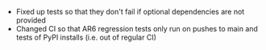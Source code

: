 - Fixed up tests so that they don't fail if optional dependencies are not provided
- Changed CI so that AR6 regression tests only run on pushes to main and tests of PyPI installs (i.e. out of regular CI)
